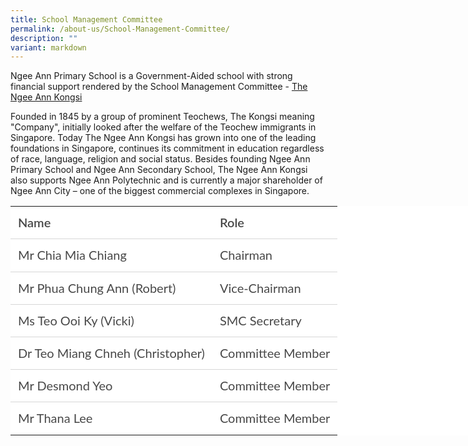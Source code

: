 ```yaml
---
title: School Management Committee
permalink: /about-us/School-Management-Committee/
description: ""
variant: markdown
---
```

Ngee Ann Primary School is a Government-Aided school with strong financial support rendered by the School Management Committee - [The Ngee Ann Kongsi](https://thengeeannkongsi.com.sg/en/)

  

Founded in 1845 by a group of prominent Teochews, The Kongsi meaning "Company", initially looked after the welfare of the Teochew immigrants in Singapore. Today The Ngee Ann Kongsi has grown into one of the leading foundations in Singapore, continues its commitment in education regardless of race, language, religion and social status. Besides founding Ngee Ann Primary School and Ngee Ann Secondary School, The Ngee Ann Kongsi also supports Ngee Ann Polytechnic and is currently a major shareholder of Ngee Ann City – one of the biggest commercial complexes in Singapore.
<table style="box-sizing: inherit; font-family: Lato, sans-serif; border-collapse: collapse; border-spacing: 0px; width: 845.328px; color: rgb(72, 72, 72); font-size: 16px; font-style: normal; font-variant-ligatures: normal; font-variant-caps: normal; font-weight: 400; letter-spacing: normal; orphans: 2; text-align: start; text-transform: none; widows: 2; word-spacing: 0px; -webkit-text-stroke-width: 0px; white-space: normal; background-color: rgb(255, 255, 255); text-decoration-thickness: initial; text-decoration-style: initial; text-decoration-color: initial;"><tbody style="box-sizing: inherit; font-family: Lato, sans-serif;"><tr style="box-sizing: inherit; font-family: Lato, sans-serif;"><td style="box-sizing: inherit; font-family: Lato, sans-serif; padding: 0.5em 0.75em; text-align: left; vertical-align: top; border-style: solid; border-color: rgb(214, 214, 214); border-image: initial; border-width: 0px 0px 1px;" colspan="1" rowspan="1"><p style="box-sizing: inherit; font-family: Lato, sans-serif; margin: 0rem 0px; padding: 0px; font-size: 1.25rem; line-height: 2.2rem;"><strong style="box-sizing: inherit; font-family: inherit; color: rgb(72, 72, 72); font-weight: 600;">Name</strong></p></td><td style="box-sizing: inherit; font-family: Lato, sans-serif; padding: 0.5em 0.75em; text-align: left; vertical-align: top; border-style: solid; border-color: rgb(214, 214, 214); border-image: initial; border-width: 0px 0px 1px;" colspan="1" rowspan="1"><p style="box-sizing: inherit; font-family: Lato, sans-serif; margin: 0rem 0px; padding: 0px; font-size: 1.25rem; line-height: 2.2rem;"><strong style="box-sizing: inherit; font-family: inherit; color: rgb(72, 72, 72); font-weight: 600;">Role</strong></p></td></tr><tr style="box-sizing: inherit; font-family: Lato, sans-serif;"><td style="box-sizing: inherit; font-family: Lato, sans-serif; padding: 0.5em 0.75em; text-align: left; vertical-align: top; border-style: solid; border-color: rgb(214, 214, 214); border-image: initial; border-width: 0px 0px 1px;" colspan="1" rowspan="1"><p style="box-sizing: inherit; font-family: Lato, sans-serif; margin: 0rem 0px; padding: 0px; font-size: 1.25rem; line-height: 2.2rem;">Mr Chia Mia Chiang</p></td><td style="box-sizing: inherit; font-family: Lato, sans-serif; padding: 0.5em 0.75em; text-align: left; vertical-align: top; border-style: solid; border-color: rgb(214, 214, 214); border-image: initial; border-width: 0px 0px 1px;" colspan="1" rowspan="1"><p style="box-sizing: inherit; font-family: Lato, sans-serif; margin: 0rem 0px; padding: 0px; font-size: 1.25rem; line-height: 2.2rem;">Chairman</p></td></tr><tr style="box-sizing: inherit; font-family: Lato, sans-serif;"><td style="box-sizing: inherit; font-family: Lato, sans-serif; padding: 0.5em 0.75em; text-align: left; vertical-align: top; border-style: solid; border-color: rgb(214, 214, 214); border-image: initial; border-width: 0px 0px 1px;" colspan="1" rowspan="1"><p style="box-sizing: inherit; font-family: Lato, sans-serif; margin: 0rem 0px; padding: 0px; font-size: 1.25rem; line-height: 2.2rem;">Mr Phua Chung Ann (Robert)</p></td><td style="box-sizing: inherit; font-family: Lato, sans-serif; padding: 0.5em 0.75em; text-align: left; vertical-align: top; border-style: solid; border-color: rgb(214, 214, 214); border-image: initial; border-width: 0px 0px 1px;" colspan="1" rowspan="1"><p style="box-sizing: inherit; font-family: Lato, sans-serif; margin: 0rem 0px; padding: 0px; font-size: 1.25rem; line-height: 2.2rem;">Vice-Chairman</p></td></tr><tr style="box-sizing: inherit; font-family: Lato, sans-serif;"><td style="box-sizing: inherit; font-family: Lato, sans-serif; padding: 0.5em 0.75em; text-align: left; vertical-align: top; border-style: solid; border-color: rgb(214, 214, 214); border-image: initial; border-width: 0px 0px 1px;" colspan="1" rowspan="1"><p style="box-sizing: inherit; font-family: Lato, sans-serif; margin: 0rem 0px; padding: 0px; font-size: 1.25rem; line-height: 2.2rem;">Ms Teo Ooi Ky (Vicki)</p></td><td style="box-sizing: inherit; font-family: Lato, sans-serif; padding: 0.5em 0.75em; text-align: left; vertical-align: top; border-style: solid; border-color: rgb(214, 214, 214); border-image: initial; border-width: 0px 0px 1px;" colspan="1" rowspan="1"><p style="box-sizing: inherit; font-family: Lato, sans-serif; margin: 0rem 0px; padding: 0px; font-size: 1.25rem; line-height: 2.2rem;">SMC Secretary</p></td></tr><tr style="box-sizing: inherit; font-family: Lato, sans-serif;"><td style="box-sizing: inherit; font-family: Lato, sans-serif; padding: 0.5em 0.75em; text-align: left; vertical-align: top; border-style: solid; border-color: rgb(214, 214, 214); border-image: initial; border-width: 0px 0px 1px;" colspan="1" rowspan="1"><p style="box-sizing: inherit; font-family: Lato, sans-serif; margin: 0rem 0px; padding: 0px; font-size: 1.25rem; line-height: 2.2rem;">Dr Teo Miang Chneh (Christopher)</p></td><td style="box-sizing: inherit; font-family: Lato, sans-serif; padding: 0.5em 0.75em; text-align: left; vertical-align: top; border-style: solid; border-color: rgb(214, 214, 214); border-image: initial; border-width: 0px 0px 1px;" colspan="1" rowspan="1"><p style="box-sizing: inherit; font-family: Lato, sans-serif; margin: 0rem 0px; padding: 0px; font-size: 1.25rem; line-height: 2.2rem;">Committee Member</p></td></tr><tr style="box-sizing: inherit; font-family: Lato, sans-serif;"><td style="box-sizing: inherit; font-family: Lato, sans-serif; padding: 0.5em 0.75em; text-align: left; vertical-align: top; border-style: solid; border-color: rgb(214, 214, 214); border-image: initial; border-width: 0px 0px 1px;" colspan="1" rowspan="1"><p style="box-sizing: inherit; font-family: Lato, sans-serif; margin: 0rem 0px; padding: 0px; font-size: 1.25rem; line-height: 2.2rem;">Mr Desmond Yeo</p></td><td style="box-sizing: inherit; font-family: Lato, sans-serif; padding: 0.5em 0.75em; text-align: left; vertical-align: top; border-style: solid; border-color: rgb(214, 214, 214); border-image: initial; border-width: 0px 0px 1px;" colspan="1" rowspan="1"><p style="box-sizing: inherit; font-family: Lato, sans-serif; margin: 0rem 0px; padding: 0px; font-size: 1.25rem; line-height: 2.2rem;">Committee Member</p></td></tr><tr style="box-sizing: inherit; font-family: Lato, sans-serif;"><td style="box-sizing: inherit; font-family: Lato, sans-serif; padding: 0.5em 0.75em; text-align: left; vertical-align: top; border: 0px solid rgb(214, 214, 214);" colspan="1" rowspan="1"><p style="box-sizing: inherit; font-family: Lato, sans-serif; margin: 0rem 0px; padding: 0px; font-size: 1.25rem; line-height: 2.2rem;">Mr Thana Lee</p></td><td style="box-sizing: inherit; font-family: Lato, sans-serif; padding: 0.5em 0.75em; text-align: left; vertical-align: top; border: 0px solid rgb(214, 214, 214);" colspan="1" rowspan="1"><p style="box-sizing: inherit; font-family: Lato, sans-serif; margin: 0rem 0px; padding: 0px; font-size: 1.25rem; line-height: 2.2rem;">Committee Member</p></td></tr></tbody></table>